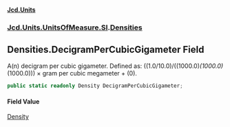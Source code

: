 #### [Jcd.Units](index.md 'index')
### [Jcd.Units.UnitsOfMeasure.SI](Jcd.Units.UnitsOfMeasure.SI.md 'Jcd.Units.UnitsOfMeasure.SI').[Densities](Densities.md 'Jcd.Units.UnitsOfMeasure.SI.Densities')

## Densities.DecigramPerCubicGigameter Field

A(n) decigram per cubic gigameter. Defined as: ((1.0/10.0)/((1000.0)*(1000.0)*(1000.0))) × gram per cubic megameter + (0).

```csharp
public static readonly Density DecigramPerCubicGigameter;
```

#### Field Value
[Density](Density.md 'Jcd.Units.UnitTypes.Density')